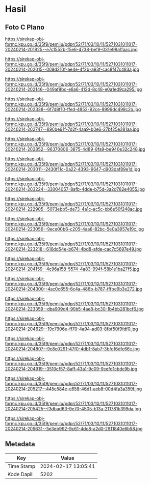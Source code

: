 # Hasil

## Foto C Plano

https://sirekap-obj-formc.kpu.go.id/35f9/pemilu/pdpr/52/71/03/10/11/5271031011017-20240214-201825--e7c1552b-f5e6-4738-bef9-031e98a1faac.jpg

https://sirekap-obj-formc.kpu.go.id/35f9/pemilu/pdpr/52/71/03/10/11/5271031011017-20240214-202015--009d210f-ae4e-4f2b-a93f-cac8f47c483a.jpg

https://sirekap-obj-formc.kpu.go.id/35f9/pemilu/pdpr/52/71/03/10/11/5271031011017-20240214-202146--049af8bc-e8a6-412d-8c48-e0a1ed9ca295.jpg

https://sirekap-obj-formc.kpu.go.id/35f9/pemilu/pdpr/52/71/03/10/11/5271031011017-20240214-202338--6f7d8f10-ffed-4852-92ce-8999dc498c2b.jpg

https://sirekap-obj-formc.kpu.go.id/35f9/pemilu/pdpr/52/71/03/10/11/5271031011017-20240214-202747--890be91f-7d2f-4aa9-b0e6-27bf25e281aa.jpg

https://sirekap-obj-formc.kpu.go.id/35f9/pemilu/pdpr/52/71/03/10/11/5271031011017-20240214-202852--96370806-3875-4d89-8fa9-be940e32c248.jpg

https://sirekap-obj-formc.kpu.go.id/35f9/pemilu/pdpr/52/71/03/10/11/5271031011017-20240214-203011--2430f11c-0a22-4393-9647-d903daf89e1d.jpg

https://sirekap-obj-formc.kpu.go.id/35f9/pemilu/pdpr/52/71/03/10/11/5271031011017-20240214-203224--33004057-8afb-4dde-b75d-3a2d782e4055.jpg

https://sirekap-obj-formc.kpu.go.id/35f9/pemilu/pdpr/52/71/03/10/11/5271031011017-20240214-222905--5073ebb5-de73-4a1c-ac5c-bb6e50f248ac.jpg

https://sirekap-obj-formc.kpu.go.id/35f9/pemilu/pdpr/52/71/03/10/11/5271031011017-20240214-223056--9ece00b6-c205-4aa8-82bc-5e0a3957e19c.jpg

https://sirekap-obj-formc.kpu.go.id/35f9/pemilu/pdpr/52/71/03/10/11/5271031011017-20240214-223218--616dd54e-b674-4bd8-afde-cac7c5697e49.jpg

https://sirekap-obj-formc.kpu.go.id/35f9/pemilu/pdpr/52/71/03/10/11/5271031011017-20240214-204159--4c96a158-5574-4a83-994f-58b1e1ba27f5.jpg

https://sirekap-obj-formc.kpu.go.id/35f9/pemilu/pdpr/52/71/03/10/11/5271031011017-20240214-204300--4ac0c655-6c4a-486b-b787-fffbe9b3e272.jpg

https://sirekap-obj-formc.kpu.go.id/35f9/pemilu/pdpr/52/71/03/10/11/5271031011017-20240214-223359--dba909d4-90b5-4ae8-bc30-1b4bb281bcf6.jpg

https://sirekap-obj-formc.kpu.go.id/35f9/pemilu/pdpr/52/71/03/10/11/5271031011017-20240214-204629--19c7906e-ff70-4a94-ad03-8fbf50f9fdf0.jpg

https://sirekap-obj-formc.kpu.go.id/35f9/pemilu/pdpr/52/71/03/10/11/5271031011017-20240214-204807--9c8c0291-47f0-4db1-8ab7-3bfdf6dfc66c.jpg

https://sirekap-obj-formc.kpu.go.id/35f9/pemilu/pdpr/52/71/03/10/11/5271031011017-20240214-204919--3510cf57-8aff-43a1-9c09-9cefd1cbdc9b.jpg

https://sirekap-obj-formc.kpu.go.id/35f9/pemilu/pdpr/52/71/03/10/11/5271031011017-20240214-205217--445c584e-c658-46d1-aeb8-00d4fa3a359f.jpg

https://sirekap-obj-formc.kpu.go.id/35f9/pemilu/pdpr/52/71/03/10/11/5271031011017-20240214-205425--f3dbad63-9e70-4505-b13a-211781b399da.jpg

https://sirekap-obj-formc.kpu.go.id/35f9/pemilu/pdpr/52/71/03/10/11/5271031011017-20240214-205631--5e3eb992-9c61-4dc8-a2d0-2911840e6b58.jpg


## Metadata

| Key        | Value               |
| ---------- | ------------------- |
| Time Stamp | 2024-02-17 13:05:41 |
| Kode Dapil | 5202                |



